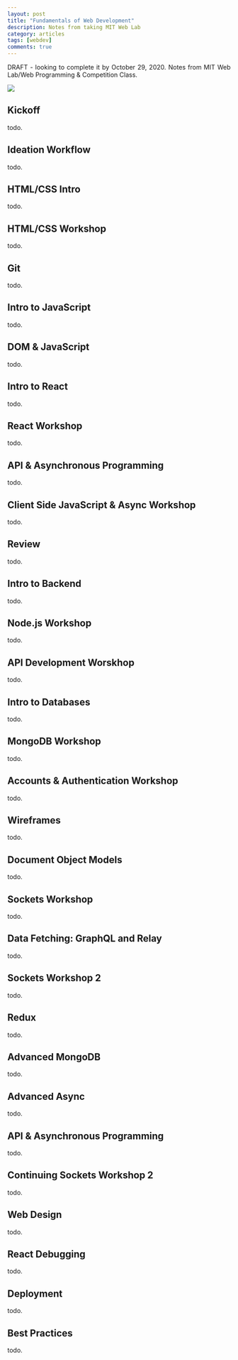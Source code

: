 ```yaml
---
layout: post
title: "Fundamentals of Web Development"
description: Notes from taking MIT Web Lab
category: articles
tags: [webdev]
comments: true
---
```


<p align="justify">DRAFT - looking to complete it by October 29, 2020. Notes from MIT Web Lab/Web Programming & Competition Class.</p>

<!-- more -->  

<img src="https://johnamata.com/photos/mit-weblab-2020.png">

<div>
<h2>Kickoff</h2>

<p align="justify">todo.</p>
</div>

<div>
<h2>Ideation Workflow</h2>

<p align="justify">todo.</p>
</div>

<div>
<h2>HTML/CSS Intro</h2>

<p align="justify">todo.</p>
</div>

<div>
<h2>HTML/CSS Workshop</h2>

<p align="justify">todo.</p>
</div>

<div>
<h2>Git</h2>

<p align="justify">todo.</p>
</div>

<div>
<h2>Intro to JavaScript</h2>

<p align="justify">todo.</p>
</div>

<div>
<h2>DOM & JavaScript</h2>

<p align="justify">todo.</p>
</div>

<div>
<h2>Intro to React</h2>

<p align="justify">todo.</p>
</div>

<div>
<h2>React Workshop</h2>

<p align="justify">todo.</p>
</div>

<div>
<h2>API & Asynchronous Programming</h2>

<p align="justify">todo.</p>
</div>


<div>
<h2>Client Side JavaScript & Async Workshop</h2>

<p align="justify">todo.</p>
</div>


<div>
<h2>Review</h2>

<p align="justify">todo.</p>
</div>


<div>
<h2>Intro to Backend</h2>

<p align="justify">todo.</p>
</div>


<div>
<h2>Node.js Workshop</h2>

<p align="justify">todo.</p>
</div>


<div>
<h2>API Development Worskhop</h2>

<p align="justify">todo.</p>
</div>


<div>
<h2>Intro to Databases</h2>

<p align="justify">todo.</p>
</div>


<div>
<h2>MongoDB Workshop</h2>

<p align="justify">todo.</p>
</div>


<div>
<h2>Accounts & Authentication Workshop</h2>

<p align="justify">todo.</p>
</div>


<div>
<h2>Wireframes</h2>

<p align="justify">todo.</p>
</div>


<div>
<h2>Document Object Models</h2>

<p align="justify">todo.</p>
</div>


<div>
<h2>Sockets Workshop</h2>

<p align="justify">todo.</p>
</div>


<div>
<h2>Data Fetching: GraphQL and Relay</h2>

<p align="justify">todo.</p>
</div>


<div>
<h2>Sockets Workshop 2</h2>

<p align="justify">todo.</p>
</div>


<div>
<h2>Redux</h2>

<p align="justify">todo.</p>
</div>


<div>
<h2>Advanced MongoDB</h2>

<p align="justify">todo.</p>
</div>


<div>
<h2>Advanced Async</h2>

<p align="justify">todo.</p>
</div>


<div>
<h2>API & Asynchronous Programming</h2>

<p align="justify">todo.</p>
</div>


<div>
<h2>Continuing Sockets Workshop 2</h2>

<p align="justify">todo.</p>
</div>


<div>
<h2>Web Design</h2>

<p align="justify">todo.</p>
</div>


<div>
<h2>React Debugging</h2>

<p align="justify">todo.</p>
</div>


<div>
<h2>Deployment</h2>

<p align="justify">todo.</p>
</div>


<div>
<h2>Best Practices</h2>

<p align="justify">todo.</p>
</div>
